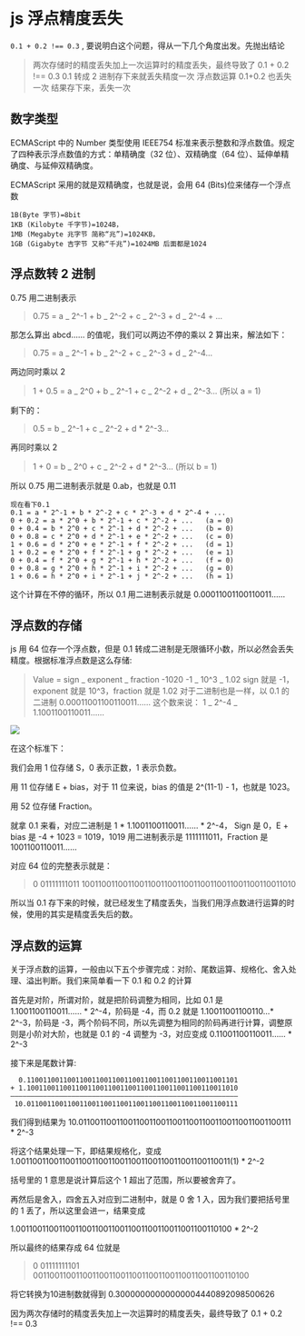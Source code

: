 # js 浮点精度丢失

`0.1 + 0.2 !== 0.3` , 要说明白这个问题，得从一下几个角度出发。先抛出结论

> 两次存储时的精度丢失加上一次运算时的精度丢失，最终导致了 0.1 + 0.2 !== 0.3
> 0.1 转成 2 进制存下来就丢失精度一次
> 浮点数运算 0.1+0.2 也丢失一次
> 结果存下来，丢失一次

## 数字类型

ECMAScript 中的 Number 类型使用 IEEE754 标准来表示整数和浮点数值。规定了四种表示浮点数值的方式：单精确度（32 位）、双精确度（64 位）、延伸单精确度、与延伸双精确度。

ECMAScript 采用的就是双精确度，也就是说，会用 64 (Bits)位来储存一个浮点数

```
1B(Byte 字节)=8bit
1KB (Kilobyte 千字节)=1024B，
1MB (Megabyte 兆字节 简称“兆”)=1024KB，
1GB (Gigabyte 吉字节 又称“千兆”)=1024MB 后面都是1024
```

## 浮点数转 2 进制

0.75 用二进制表示

> 0.75 = a _ 2^-1 + b _ 2^-2 + c _ 2^-3 + d _ 2^-4 + ...

那怎么算出 abcd…… 的值呢，我们可以两边不停的乘以 2 算出来，解法如下：

> 0.75 = a _ 2^-1 + b _ 2^-2 + c _ 2^-3 + d _ 2^-4...

两边同时乘以 2

> 1 + 0.5 = a _ 2^0 + b _ 2^-1 + c _ 2^-2 + d _ 2^-3... (所以 a = 1)

剩下的：

> 0.5 = b _ 2^-1 + c _ 2^-2 + d \* 2^-3...

再同时乘以 2

> 1 + 0 = b _ 2^0 + c _ 2^-2 + d \* 2^-3... (所以 b = 1)

所以 0.75 用二进制表示就是 0.ab，也就是 0.11

```
现在看下0.1
0.1 = a * 2^-1 + b * 2^-2 + c * 2^-3 + d * 2^-4 + ...
0 + 0.2 = a * 2^0 + b * 2^-1 + c * 2^-2 + ...   (a = 0)
0 + 0.4 = b * 2^0 + c * 2^-1 + d * 2^-2 + ...   (b = 0)
0 + 0.8 = c * 2^0 + d * 2^-1 + e * 2^-2 + ...   (c = 0)
1 + 0.6 = d * 2^0 + e * 2^-1 + f * 2^-2 + ...   (d = 1)
1 + 0.2 = e * 2^0 + f * 2^-1 + g * 2^-2 + ...   (e = 1)
0 + 0.4 = f * 2^0 + g * 2^-1 + h * 2^-2 + ...   (f = 0)
0 + 0.8 = g * 2^0 + h * 2^-1 + i * 2^-2 + ...   (g = 0)
1 + 0.6 = h * 2^0 + i * 2^-1 + j * 2^-2 + ...   (h = 1)
```

这个计算在不停的循环，所以 0.1 用二进制表示就是 0.00011001100110011……

## 浮点数的存储

js 用 64 位存一个浮点数，但是 0.1 转成二进制是无限循环小数，所以必然会丢失精度。根据标准浮点数是这么存储:

> Value = sign _ exponent _ fraction
> -1020 -1 _ 10^3 _ 1.02 sign 就是 -1，exponent 就是 10^3，fraction 就是 1.02
> 对于二进制也是一样，以 0.1 的二进制 0.00011001100110011…… 这个数来说：
> 1 _ 2^-4 _ 1.1001100110011……

![](https://images.weserv.nl/?url=https://article.biliimg.com/bfs/article/a2f7a9da68f56a9ef307c4db959f3c210a30e3f9.jpg)

在这个标准下：

我们会用 1 位存储 S，0 表示正数，1 表示负数。

用 11 位存储 E + bias，对于 11 位来说，bias 的值是 2^(11-1) - 1，也就是 1023。

用 52 位存储 Fraction。

就拿 0.1 来看，对应二进制是 1 * 1.1001100110011…… * 2^-4， Sign 是 0，E + bias 是 -4 + 1023 = 1019，1019 用二进制表示是 1111111011，Fraction 是 1001100110011……

对应 64 位的完整表示就是：

> 0 01111111011 1001100110011001100110011001100110011001100110011010

所以当 0.1 存下来的时候，就已经发生了精度丢失，当我们用浮点数进行运算的时候，使用的其实是精度丢失后的数。

## 浮点数的运算
关于浮点数的运算，一般由以下五个步骤完成：对阶、尾数运算、规格化、舍入处理、溢出判断。我们来简单看一下 0.1 和 0.2 的计算

首先是对阶，所谓对阶，就是把阶码调整为相同，比如 0.1 是 1.1001100110011…… * 2^-4，阶码是 -4，而 0.2 就是 1.10011001100110...* 2^-3，阶码是 -3，两个阶码不同，所以先调整为相同的阶码再进行计算，调整原则是小阶对大阶，也就是 0.1 的 -4 调整为 -3，对应变成 0.11001100110011…… * 2^-3

接下来是尾数计算:
```
  0.1100110011001100110011001100110011001100110011001101
+ 1.1001100110011001100110011001100110011001100110011010
————————————————————————————————————————————————————————
 10.0110011001100110011001100110011001100110011001100111

```
我们得到结果为 10.0110011001100110011001100110011001100110011001100111 * 2^-3

将这个结果处理一下，即结果规格化，变成 1.0011001100110011001100110011001100110011001100110011(1) * 2^-2

括号里的 1 意思是说计算后这个 1 超出了范围，所以要被舍弃了。

再然后是舍入，四舍五入对应到二进制中，就是 0 舍 1 入，因为我们要把括号里的 1 丢了，所以这里会进一，结果变成

1.0011001100110011001100110011001100110011001100110100 * 2^-2

所以最终的结果存成 64 位就是

> 0 01111111101 0011001100110011001100110011001100110011001100110100

将它转换为10进制数就得到 0.30000000000000004440892098500626

因为两次存储时的精度丢失加上一次运算时的精度丢失，最终导致了 0.1 + 0.2 !== 0.3